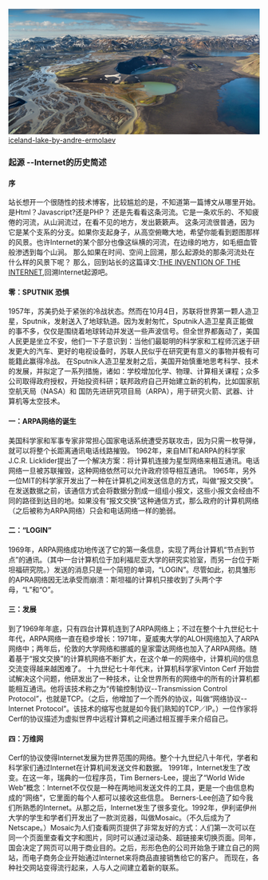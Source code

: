 ![](../resource/iceland-lake-by-andre-ermolaev-three.jpg)
[iceland-lake-by-andre-ermolaev](http://andre.ru/about-andre-ermolaev-creative-photography/)
### 起源 --Internet的历史简述
#### 序
站长想开一个很随性的技术博客，比较尴尬的是，不知道第一篇博文从哪里开始。是Html？Javascript?还是PHP？
还是先看看这条河流。它是一条欢乐的、不知疲倦的河流，从山涧流过，在看不见的地方，发出簌簌声。
这条河流很普通，因为它是某个支系的分支。如果你支起身子，从高空俯瞰大地，希望你能看到题图那样的风景。也许Internet的某个部分也像这纵横的河流，在边缘的地方，如毛细血管般渗透到每个山涧。
那么如果在时间、空间上回溯，那么起源处的那条河流处在什么样的风景下呢？
那么，回到站长的这篇译文:[THE INVENTION OF THE INTERNET](http://www.history.com/topics/inventions/invention-of-the-internet),回溯Internet起源吧。

#### 零：SPUTNIK 恐惧
1957年，苏美扔处于紧张的冷战状态。然而在10月4日，苏联将世界第一颗人造卫星，Sputnik，发射送入了地球轨道。因为发射匆忙，Sputnik人造卫星真正能做的事不多，仅仅是围绕着地球转动并发送一些声波信号。但全世界都轰动了，美国人民更是坐立不安，他们一下子意识到：当他们最聪明的科学家和工程师沉迷于研发更大的汽车、更好的电视设备时，苏联人民似乎在研究更有意义的事物并极有可能籍此赢得冷战。
在Sputnik人造卫星发射之后，美国开始慎重地思考科学、技术的发展，并拟定了一系列措施，诸如：学校增加化学、物理、计算相关课程；众多公司取得政府授权，开始投资科研；联邦政府自己开始建立新的机构，比如国家航空航天局（NASA）和 国防先进研究项目局（ARPA），用于研究火箭、武器、计算机等太空技术。

#### 一：ARPA网络的诞生
美国科学家和军事专家非常担心国家电话系统遭受苏联攻击，因为只需一枚导弹，就可以将整个长距离通讯电话线路摧毁。
1962年，来自MIT和ARPA的科学家 J.C.R. Licklider提出了一个解决方案：将计算机连接为星型网络来相互通讯。电话网络一旦被苏联摧毁，这种网络依然可以允许政府领导相互通讯。
1965年，另外一位MIT的科学家开发出了一种在计算机之间发送信息的方式，叫做“报文交换”。在发送数据之前，该通信方式会将数据分割成一组组小报文，这些小报文会经由不同的路径到达目的地。如果没有“报文交换”这种通信方式，那么政府的计算机网络（之后被称为ARPA网络）只会和电话网络一样的脆弱。

#### 二：“LOGIN”
1969年，ARPA网络成功地传送了它的第一条信息，实现了两台计算机“节点到节点”的通讯。（其中一台计算机位于加利福尼亚大学的研究实验室，而另一台位于斯坦福研究院。）发送的消息只是一个简短的单词，“LOGIN”。尽管如此，初具雏形的APRA网络因无法承受而崩溃：斯坦福的计算机只接收到了头两个字母，“L”和“O”。

#### 三：发展
到了1969年年底，只有四台计算机连到了ARPA网络上；不过在整个十九世纪七十年代，ARPA网络一直在稳步增长：1971年，夏威夷大学的ALOH网络加入了ARPA网络中；两年后，伦敦的大学网络和挪威的皇家雷达网络也加入了ARPA网络。随着基于“报文交换”的计算机网络不断扩大，在这个单一的网络中，计算机间的信息交流变得越来越困难了。
十九世纪七十年代末，计算机科学家Vinton Cerf 开始尝试解决这个问题，他研发出了一种技术，让全世界所有的网络中的所有的计算机都能相互通讯。他将该技术称之为“传输控制协议--Transmission Control Protocol”，也就是TCP。（之后，他增加了一个而外的协议，叫做“网络协议--Internet Protocol”。该技术的缩写也就是如今我们熟知的TCP／IP。）一位作家将Cerf的协议描述为虚拟世界中远程计算机之间通过相互握手来介绍自己。



#### 四：万维网
Cerf的协议使得Internet发展为世界范围的网络。整个十九世纪八十年代，学者和科学家们通过Internet在计算机间发送文件和数据。
1991年，Internet发生了改变。在这一年，瑞典的一位程序员，Tim Berners-Lee，提出了“World Wide Web”概念：Internet不仅仅是一种在两地间发送文件的工具，更是一个由信息构成的“网络”，它里面的每个人都可以接收这些信息。
Berners-Lee创造了如今我们所熟悉的Internet。从那之后，Internet发生了很多变化。1992年，伊利诺伊州大学的学生和学者们开发出了一款浏览器，叫做Mosaic。（不久后成为了Netscape。）Mosaic为人们查看网页提供了非常友好的方式：人们第一次可以在同一个页面里查看文字和图片，同时可以通过滚动条、超链接来切换页面。同年，国会决定了网页可以用于商业目的。之后，形形色色的公司开始急于建立自己的网站，而电子商务企业开始通过Internet来将商品直接销售给它的客户。
而现在，各种社交网站变得流行起来，人与人之间建立着新的联系。
